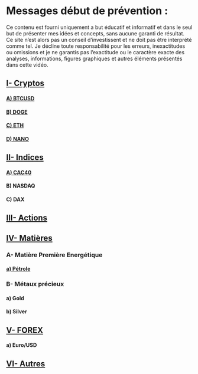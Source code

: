 # Messages début de prévention :
Ce contenu est fourni uniquement a but éducatif et informatif et dans le seul but de présenter mes idées et concepts, sans aucune garanti de résultat.
Ce site n’est alors pas un conseil d’investissent et ne doit pas être interprété comme tel. Je décline toute responsabilité pour les erreurs, inexactitudes ou omissions et je ne garantis pas l’exactitude ou le caractère exacte des analyses, informations, figures graphiques et autres éléments présentés dans cette vidéo.
## [I- Cryptos](https://github.com/VlrTRD/analyse_technique/tree/Cryptomonnaies)

#### [A)	BTCUSD](https://github.com/VlrTRD/analyse_technique/tree/Cryptomonnaies/BTCUSD)
#### [B)	DOGE](https://github.com/VlrTRD/analyse_technique/tree/Cryptomonnaies/DOGE)
#### [C)	ETH](https://github.com/VlrTRD/analyse_technique/tree/Cryptomonnaies/ETH)
#### [D)	NANO](https://github.com/VlrTRD/analyse_technique/tree/Cryptomonnaies/Nano)


## [II-	Indices](https://github.com/VlrTRD/analyse_technique/tree/Indices)
#### [A)	CAC40](https://github.com/VlrTRD/analyse_technique/tree/Indices/CAC40)


#### B)	NASDAQ

#### C)	DAX

## [III- Actions](https://github.com/VlrTRD/analyse_technique/tree)


## [IV- Matières](https://github.com/VlrTRD/analyse_technique/tree/Stocks)
### A- Matière Première Energétique
#### [a) Pétrole](https://github.com/VlrTRD/analyse_technique/tree/Stocks/P%C3%A9trole-WTI)

### B- Métaux précieux
#### a)	Gold
#### b)	Silver

## [V- FOREX](https://github.com/VlrTRD/analyse_technique/tree/FOREX)
#### a)	Euro/USD

## [VI- Autres](https://github.com/VlrTRD/analyse_technique/tree/Autres)
